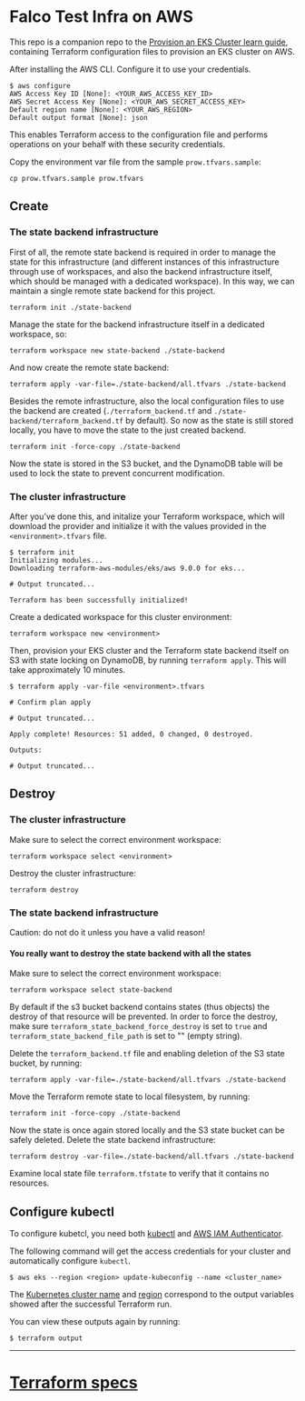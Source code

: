 # Falco Test Infra on AWS

This repo is a companion repo to the [Provision an EKS Cluster learn guide](https://learn.hashicorp.com/terraform/kubernetes/provision-eks-cluster), containing
Terraform configuration files to provision an EKS cluster on AWS.

After installing the AWS CLI. Configure it to use your credentials.

```shell
$ aws configure
AWS Access Key ID [None]: <YOUR_AWS_ACCESS_KEY_ID>
AWS Secret Access Key [None]: <YOUR_AWS_SECRET_ACCESS_KEY>
Default region name [None]: <YOUR_AWS_REGION>
Default output format [None]: json
```

This enables Terraform access to the configuration file and performs operations on your behalf with these security credentials.

Copy the environment var file from the sample `prow.tfvars.sample`:

```shell
cp prow.tfvars.sample prow.tfvars
```

## Create

### The state backend infrastructure

First of all, the remote state backend is required in order to manage the state for this infrastructure (and different instances of this infrastructure through use of workspaces, and also the backend infrastructure itself, which should be managed with a dedicated workspace).
In this way, we can maintain a single remote state backend for this project.

```shell
terraform init ./state-backend
```

Manage the state for the backend infrastructure itself in a dedicated workspace, so:

```shell
terraform workspace new state-backend ./state-backend
```

And now create the remote state backend:

```shell
terraform apply -var-file=./state-backend/all.tfvars ./state-backend
```

Besides the remote infrastructure, also the local configuration files to use the backend are created (`./terraform_backend.tf` and `./state-backend/terraform_backend.tf` by default).
So now as the state is still stored locally, you have to move the state to the just created backend.

```
terraform init -force-copy ./state-backend
```

Now the state is stored in the S3 bucket, and the DynamoDB table will be used to lock the state to prevent concurrent modification.

### The cluster infrastructure

After you've done this,  and initalize your Terraform workspace, which will download the provider and initialize it with the values provided in the `<environment>.tfvars` file.

```shell
$ terraform init
Initializing modules...
Downloading terraform-aws-modules/eks/aws 9.0.0 for eks...

# Output truncated...

Terraform has been successfully initialized!
```

Create a dedicated workspace for this cluster environment:

```shell
terraform workspace new <environment>

```

Then, provision your EKS cluster and the Terraform state backend itself on S3 with state locking on DynamoDB, by running `terraform apply`. This will 
take approximately 10 minutes.

```shell
$ terraform apply -var-file <environment>.tfvars

# Confirm plan apply

# Output truncated...

Apply complete! Resources: 51 added, 0 changed, 0 destroyed.

Outputs:

# Output truncated...
```

## Destroy

### The cluster infrastructure

Make sure to select the correct environment workspace:

```shell
terraform workspace select <environment>
```

Destroy the cluster infrastructure:

```shell
terraform destroy
```

### The state backend infrastructure

Caution: do not do it unless you have a valid reason! 

#### You really want to destroy the state backend with all the states

Make sure to select the correct environment workspace:

```shell
terraform workspace select state-backend
```

By default if the s3 bucket backend contains states (thus objects) the destroy of that resource will be prevented.
In order to force the destroy, make sure `terraform_state_backend_force_destroy` is set to `true` and `terraform_state_backend_file_path` is set to "" (empty string).

Delete the `terraform_backend.tf` file and enabling deletion of the S3 state bucket, by running:

```shell
terraform apply -var-file=./state-backend/all.tfvars ./state-backend
```

Move the Terraform remote state to local filesystem, by running:

```shell
terraform init -force-copy ./state-backend
```

Now the state is once again stored locally and the S3 state bucket can be safely deleted.
Delete the state backend infrastructure:

```
terraform destroy -var-file=./state-backend/all.tfvars ./state-backend
```

Examine local state file `terraform.tfstate` to verify that it contains no resources.

## Configure kubectl

To configure kubetcl, you need both [kubectl](https://kubernetes.io/docs/tasks/tools/install-kubectl/) and [AWS IAM Authenticator](https://docs.aws.amazon.com/eks/latest/userguide/install-aws-iam-authenticator.html).

The following command will get the access credentials for your cluster and automatically
configure `kubectl`.

```shell
$ aws eks --region <region> update-kubeconfig --name <cluster_name>
```

The
[Kubernetes cluster name](https://github.com/hashicorp/learn-terraform-eks/blob/master/outputs.tf#L26)
and [region](https://github.com/hashicorp/learn-terraform-eks/blob/master/outputs.tf#L21)
 correspond to the output variables showed after the successful Terraform run.

You can view these outputs again by running:

```shell
$ terraform output
```

---

# [Terraform specs](./TERRAFORM.md)
